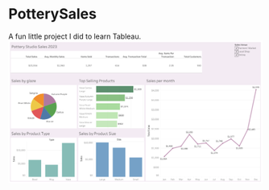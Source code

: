 # PotterySales
A fun little project I did to learn Tableau.
[![Dashboard Preview](Dashboard.png)](https://public.tableau.com/views/PotterySales2023/Dashboard?:language=en-US&publish=yes&:sid=&:display_count=n&:origin=viz_share_link)
